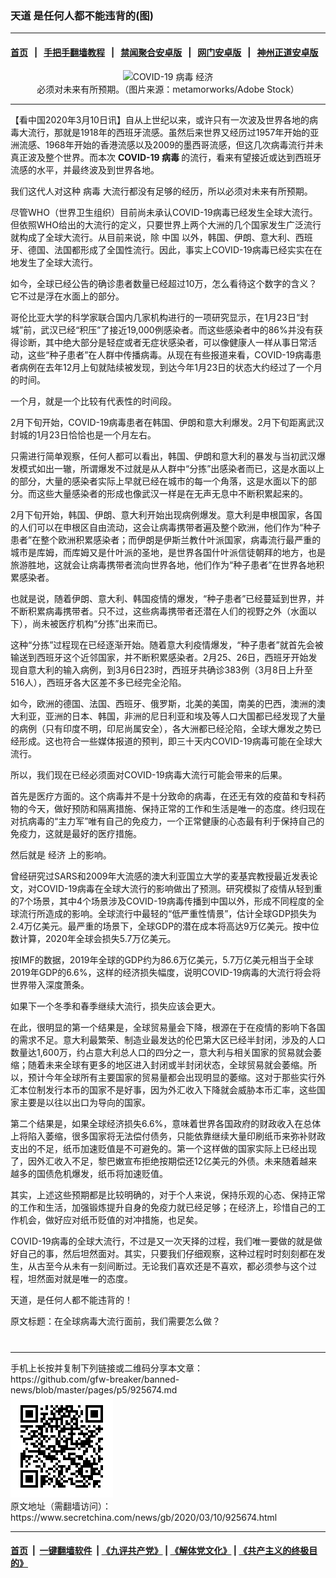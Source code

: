 ### 天道 是任何人都不能违背的(图)
------------------------

#### [首页](https://github.com/gfw-breaker/banned-news/blob/master/README.md) &nbsp;&nbsp;|&nbsp;&nbsp; [手把手翻墙教程](https://github.com/gfw-breaker/guides/wiki) &nbsp;&nbsp;|&nbsp;&nbsp; [禁闻聚合安卓版](https://github.com/gfw-breaker/bn-android) &nbsp;&nbsp;|&nbsp;&nbsp; [网门安卓版](https://github.com/oGate2/oGate) &nbsp;&nbsp;|&nbsp;&nbsp; [神州正道安卓版](https://github.com/SzzdOgate/update) 



<div class="article_right" style="fone-color:#000">
 <p style="text-align: center;">
  <img alt="COVID-19 病毒 经济" src="//img3.secretchina.com/pic/2020/3-8/p2642871a48226842-ss.jpg" style="height:337px; width:600px"/>
  <br>
   必须对未来有所预期。（图片来源：metamorworks/Adobe Stock）
   <span id="hideid" name="hideid" style="color:red;display:none;">
    <span href="https://www.secretchina.com">
    </span>
   </span>
  </br>
 </p>
 <div id="txt-mid1-t21-2017">
  

---


  </div>
 </div>
 <p>
  【看中国2020年3月10日讯】自从上世纪以来，或许只有一次波及世界各地的病毒大流行，那就是1918年的西班牙流感。虽然后来世界又经历过1957年开始的亚洲流感、1968年开始的香港流感以及2009的墨西哥流感，但这几次病毒流行并未真正波及整个世界。而本次
  <strong>
   <span href="https://www.secretchina.com/news/gb/tag/COVID-19" target="_blank">
    COVID-19
   </span>
   病毒
  </strong>
  的流行，看来有望接近或达到西班牙流感的水平，并最终波及到世界各地。
  <span id="hideid" name="hideid" style="color:red;display:none;">
   <span href="https://www.secretchina.com">
   </span>
  </span>
 </p>
 <p>
  我们这代人对这种
  <span href="https://www.secretchina.com/news/gb/tag/病毒" target="_blank">
   病毒
  </span>
  大流行都没有足够的经历，所以必须对未来有所预期。
 </p>
 <p>
  尽管WHO（世界卫生组织）目前尚未承认COVID-19病毒已经发生全球大流行。但依照WHO给出的大流行的定义，只要世界上两个大洲的几个国家发生广泛流行就构成了全球大流行。从目前来说，除
  <span href="https://www.secretchina.com" target="_blank">
   中国
  </span>
  以外，韩国、伊朗、意大利、西班牙、德国、法国都形成了全国性流行。因此，事实上COVID-19病毒已经实实在在地发生了全球大流行。
 </p>
 <p>
  如今，全球已经公告的确诊患者数量已经超过10万，怎么看待这个数字的含义？它不过是浮在水面上的部分。
 </p>
 <p>
  哥伦比亚大学的科学家联合国内几家机构进行的一项研究显示，在1月23日“封城”前，武汉已经“积压”了接近19,000例感染者。而这些感染者中的86%并没有获得诊断，其中绝大部分是轻症或者无症状感染者，可以像健康人一样从事日常活动，这些“种子患者”在人群中传播病毒。从现在有些报道来看，COVID-19病毒患者病例在去年12月上旬就陆续被发现，到达今年1月23日的状态大约经过了一个月的时间。
 </p>
 <p>
  一个月，就是一个比较有代表性的时间段。
 </p>
 <p>
  2月下旬开始，COVID-19病毒患者在韩国、伊朗和意大利爆发。2月下旬距离武汉封城的1月23日恰恰也是一个月左右。
 </p>
 <p>
  只需进行简单观察，任何人都可以看出，韩国、伊朗和意大利的暴发与当初武汉爆发模式如出一辙，所谓爆发不过就是从人群中“分拣”出感染者而已，这是水面以上的部分，大量的感染者实际上早就已经在城市的每一个角落，这是水面以下的部分。而这些大量感染者的形成也像武汉一样是在无声无息中不断积累起来的。
 </p>
 <p>
  2月下旬开始，韩国、伊朗、意大利开始出现病例爆发。意大利是申根国家，各国的人们可以在申根区自由流动，这会让病毒携带者遍及整个欧洲，他们作为“种子患者”在整个欧洲积累感染者；而伊朗是伊斯兰教什叶派国家，病毒流行最严重的城市是库姆，而库姆又是什叶派的圣地，是世界各国什叶派信徒朝拜的地方，也是旅游胜地，这就会让病毒携带者流向世界各地，他们作为“种子患者”在世界各地积累感染者。
 </p>
 <p>
  也就是说，随着伊朗、意大利、韩国疫情的爆发，“种子患者”已经蔓延到世界，并不断积累病毒携带者。只不过，这些病毒携带者还潜在人们的视野之外（水面以下），尚未被医疗机构“分拣”出来而已。
 </p>
 <p>
  这种“分拣”过程现在已经逐渐开始。随着意大利疫情爆发，“种子患者”就首先会被输送到西班牙这个近邻国家，并不断积累感染者。2月25、26日，西班牙开始发现自意大利的输入病例，到3月6日23时，西班牙共确诊383例（3月8日上升至516人），西班牙各大区差不多已经完全沦陷。
 </p>
 <p>
  如今，欧洲的德国、法国、西班牙、俄罗斯，北美的美国，南美的巴西，澳洲的澳大利亚，亚洲的日本、韩国，非洲的尼日利亚和埃及等人口大国都已经发现了大量的病例（只有印度不明，印尼尚属安全），各大洲都已经沦陷，全球大爆发之势已经形成。这也符合一些媒体报道的预判，即三十天内COVID-19病毒可能在全球大流行。
 </p>
 <center>
  <div style="max-width: 632px;height:180px; display: none; text-align: center; margin: 0 auto; overflow: hidden;overflow-x: hidden;">
   <div id="taboola-midarticle-thumbnails" style="max-width: 632px;height:180px;overflow: hidden;overflow-x: hidden;">
   </div>
  </div>
  <div>
   <ins class="adsbygoogle" data-ad-client="ca-pub-1276641434651360" data-ad-format="fluid" data-ad-layout="in-article" data-ad-slot="5164544770" style="display:block; text-align:center;">
   </ins>
  </div>
 </center>
 <p>
  所以，我们现在已经必须面对COVID-19病毒大流行可能会带来的后果。
 </p>
 <p>
  首先是医疗方面的。这个病毒并不是十分致命的病毒，在还无有效的疫苗和专科药物的今天，做好预防和隔离措施、保持正常的工作和生活是唯一的态度。终归现在对抗病毒的“主力军”唯有自己的免疫力，一个正常健康的心态最有利于保持自己的免疫力，这就是最好的医疗措施。
 </p>
 <p>
  然后就是
  <span href="https://www.secretchina.com/news/gb/tag/经济" target="_blank">
   经济
  </span>
  上的影响。
 </p>
 <p>
  曾经研究过SARS和2009年大流感的澳大利亚国立大学的麦基宾教授最近发表论文，对COVID-19病毒在全球大流行的影响做出了预测。研究模拟了疫情从轻到重的7个场景，其中4个场景涉及COVID-19病毒传播到中国以外，形成不同程度的全球流行所造成的影响。全球流行中最轻的“低严重性情景”，估计全球GDP损失为2.4万亿美元。最严重的场景下，全球GDP的潜在成本将高达9万亿美元。按中位数计算，2020年全球会损失5.7万亿美元。
 </p>
 <p>
  按IMF的数据，2019年全球的GDP约为86.6万亿美元，5.7万亿美元相当于全球2019年GDP的6.6%，这样的经济损失幅度，说明COVID-19病毒的大流行将会将世界带入深度萧条。
 </p>
 <p>
  如果下一个冬季和春季继续大流行，损失应该会更大。
 </p>
 <p>
  在此，很明显的第一个结果是，全球贸易量会下降，根源在于在疫情的影响下各国的需求不足。意大利最繁荣、制造业最发达的伦巴第大区已经半封闭，涉及的人口数量达1,600万，约占意大利总人口的四分之一，意大利与相关国家的贸易就会萎缩；随着未来全球有更多的地区进入封闭或半封闭状态，全球贸易就会萎缩。所以，预计今年全球所有主要国家的贸易量都会出现明显的萎缩。这对于那些实行外汇本位制发行本币的国家不是好事，因为外汇收入下降就会威胁本币汇率，这些国家主要是以往以出口为导向的国家。
 </p>
 <p>
  第二个结果是，如果全球经济损失6.6%，意味着世界各国政府的财政收入在总体上将陷入萎缩，很多国家将无法偿付债务，只能依靠继续大量印刷纸币来弥补财政支出的不足，纸币加速贬值是不可避免的。第一个这样做的国家实际上已经出现了，因外汇收入不足，黎巴嫩宣布拒绝按期偿还12亿美元的外债。未来随着越来越多的国债危机爆发，纸币将加速贬值。
 </p>
 <p>
  其实，上述这些预期都是比较明确的，对于个人来说，保持乐观的心态、保持正常的工作和生活，加强锻炼提升自身的免疫力就已经足够；在经济上，珍惜自己的工作机会，做好应对纸币贬值的对冲措施，也足矣。
 </p>
 <p>
  COVID-19病毒的全球大流行，不过是又一次天择的过程，我们唯一要做的就是做好自己的事，然后坦然面对。其实，只要我们仔细观察，这种过程时时刻刻都在发生，从古至今从未有一刻间断过。无论我们喜欢还是不喜欢，都必须参与这个过程，坦然面对就是唯一的态度。
 </p>
 <p>
  天道，是任何人都不能违背的！
 </p>
 <p>
  原文标题：在全球病毒大流行面前，我们需要怎么做？
  <center>
   <div>
    <div id="txt-mid2-t22-2017" style="display: block;  max-height: 351px;  overflow: hidden;">
     <div id="SC-21xxx">
     </div>
     <ins class="adsbygoogle" data-ad-client="ca-pub-1276641434651360" data-ad-format="auto" data-ad-slot="4301710469" data-full-width-responsive="true" style="display:block">
     </ins>
    </div>
   </div>
  </center>
  <div style="padding-top:12px;">
  </div>
 </p>
</div>

<hr/>
手机上长按并复制下列链接或二维码分享本文章：<br/>
https://github.com/gfw-breaker/banned-news/blob/master/pages/p5/925674.md <br/>
<a href='https://github.com/gfw-breaker/banned-news/blob/master/pages/p5/925674.md'><img src='https://github.com/gfw-breaker/banned-news/blob/master/pages/p5/925674.md.png'/></a> <br/>
原文地址（需翻墙访问）：https://www.secretchina.com/news/gb/2020/03/10/925674.html


------------------------
#### [首页](https://github.com/gfw-breaker/banned-news/blob/master/README.md) &nbsp;|&nbsp; [一键翻墙软件](https://github.com/gfw-breaker/nogfw/blob/master/README.md) &nbsp;| [《九评共产党》](https://github.com/gfw-breaker/9ping.md/blob/master/README.md#九评之一评共产党是什么) | [《解体党文化》](https://github.com/gfw-breaker/jtdwh.md/blob/master/README.md) | [《共产主义的终极目的》](https://github.com/gfw-breaker/gczydzjmd.md/blob/master/README.md)


<img src='http://gfw-breaker.win/banned-news/pages/p5/925674.md' width='0px' height='0px'/>